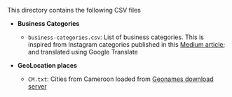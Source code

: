 This directory contains the following CSV files

- **Business Categories**
    - `business-categories.csv`: List of business categories. This is inspired from Instagram categories published in
      this [Medium article](https://b-19859.medium.com/instagram-business-categories-list-f1e7699c4895); and translated
      using Google Translate


- **GeoLocation places**
    - `CM.txt`: Cities from Cameroon loaded from [Geonames download server](https://download.geonames.org/export/dump/)
